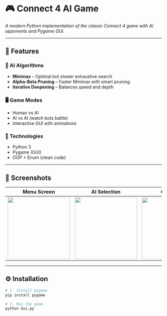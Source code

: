 # 🎮 Connect 4 AI Game  

*A modern Python implementation of the classic Connect 4 game with AI opponents and Pygame GUI.*

---

## 🚀 Features

### 🧠 AI Algorithms
- **Minimax** – Optimal but slower exhaustive search
- **Alpha-Beta Pruning** – Faster Minimax with smart pruning  
- **Iterative Deepening** – Balances speed and depth

### 🖥️ Game Modes
- Human vs AI  
- AI vs AI (watch bots battle)  
- Interactive GUI with animations

### 🎨 Technologies
- Python 3  
- Pygame (GUI)  
- OOP + Enum (clean code)

---

## 📸 Screenshots

| Menu Screen | AI Selection | Gameplay |
|-------------|--------------|----------|
| <img src="assets/Menu.png" width="200"> | <img src="assets/AI.png" width="200"> | <img src="assets/Board.png" width="200"> |

---

## ⚙️ Installation

```bash
# 1. Install pygame
pip install pygame

# 2. Run the game
python Gui.py
